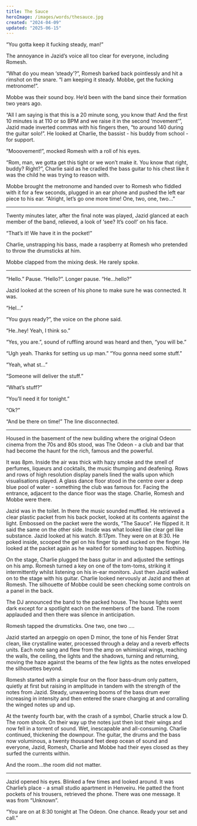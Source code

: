 ```yaml
---
title: The Sauce
heroImage: /images/words/thesauce.jpg
created: "2024-04-09"
updated: "2025-06-15"
---
```


“You gotta keep it fucking steady, man!”

The annoyance in Jazid’s voice all too clear for everyone, including Romesh.

“What do you mean ‘steady’?”, Romesh barked back pointlessly and hit a rimshot on the snare. “I am keeping it steady. Mobbe, get the fucking metronome!”.

Mobbe was their sound boy. He’d been with the band since their formation two years ago.

“All I am saying is that this is a 20 minute song, you know that! And the first 10 minutes is at 110 or so BPM and we raise it in the second ‘movement’”, Jazid made inverted commas with his fingers then, “to around 140 during the guitar solo!”. He looked at Charlie, the bassist - his buddy from school - for support.

“Mooovement!”, mocked Romesh with a roll of his eyes.

“Rom, man, we gotta get this tight or we won’t make it. You know that right, buddy? Right?”, Charlie said as he cradled the bass guitar to his chest like it was the child he was trying to reason with.

Mobbe brought the metronome and handed over to Romesh who fiddled with it for a few seconds, plugged in an ear phone and pushed the left ear piece to his ear. “Alright, let’s go one more time! One, two, one, two…”

---

Twenty minutes later, after the final note was played, Jazid glanced at each member of the band, relieved, a look of ‘see? It’s cool!’ on his face.

“That’s it! We have it in the pocket!”

Charlie, unstrapping his bass, made a raspberry at Romesh who pretended to throw the drumsticks at him.

Mobbe clapped from the mixing desk. He rarely spoke.

---

“Hello.” Pause. “Hello?”. Longer pause. “He…hello?”

Jazid looked at the screen of his phone to make sure he was connected. It was.

“Hel…”

“You guys ready?”, the voice on the phone said.

“He..hey! Yeah, I think so.”

“Yes, you are.”, sound of ruffling around was heard and then, “you will be.”

“Ugh yeah. Thanks for setting us up man.” “You gonna need some stuff.”

“Yeah, what st…”

“Someone will deliver the stuff.”

“What’s stuff?”

“You’ll need it for tonight.”

“Ok?”

“And be there on time!” The line disconnected.

---

Housed in the basement of the new building where the original Odeon cinema from the 70s and 80s stood, was The Odeon - a club and bar that had become the haunt for the rich, famous and the powerful.

It was 8pm. Inside the air was thick with hazy smoke and the smell of perfumes, liqueurs and cocktails, the music thumping and deafening. Rows and rows of high resolution display panels lined the walls upon which visualisations played. A glass dance floor stood in the centre over a deep blue pool of water - something the club was famous for. Facing the entrance, adjacent to the dance floor was the stage. Charlie, Romesh and Mobbe were there.

Jazid was in the toilet. In there the music sounded muffled. He retrieved a clear plastic packet from his back pocket, looked at its contents against the light. Embossed on the packet were the words, “The Sauce”. He flipped it. It said the same on the other side. Inside was what looked like clear gel like substance. Jazid looked at his watch. 8:17pm. They were on at 8:30. He poked inside, scooped the gel on his finger tip and sucked on the finger. He looked at the packet again as he waited for something to happen. Nothing.

On the stage, Charlie plugged the bass guitar in and adjusted the settings on his amp. Romesh turned a key on one of the tom-toms, striking it intermittently whilst listening on his in-ear monitors. Just then Jazid walked on to the stage with his guitar. Charlie looked nervously at Jazid and then at Romesh. The silhouette of Mobbe could be seen checking some controls on a panel in the back.

The DJ announced the band to the packed house. The house lights went dark except for a spotlight each on the members of the band. The room applauded and then there was silence in anticipation.

Romesh tapped the drumsticks. One two, one two ….

Jazid started an arpeggio on open D minor, the tone of his Fender Strat clean, like crystalline water, processed through a delay and a reverb effects units. Each note sang and flew from the amp on whimsical wings, reaching the walls, the ceiling, the lights and the shadows, turning and returning, moving the haze against the beams of the few lights as the notes enveloped the silhouettes beyond.

Romesh started with a simple four on the floor bass-drum only pattern, quietly at first but raising in amplitude in tandem with the strength of the notes from Jazid. Steady, unwavering booms of the bass drum ever increasing in intensity and then entered the snare charging at and corralling the winged notes up and up.

At the twenty fourth bar, with the crash of a symbol, Charlie struck a low D. The room shook. On their way up the notes just then lost their wings and now fell in a torrent of sound. Wet, inescapable and all-consuming. Charlie continued, thickening the downpour. The guitar, the drums and the bass now voluminous, a twenty thousand feet deep ocean of sound and everyone, Jazid, Romesh, Charlie and Mobbe had their eyes closed as they surfed the currents within.

And the room…the room did not matter.

---

Jazid opened his eyes. Blinked a few times and looked around. It was Charlie’s place - a small studio apartment in Henveiru. He patted the front pockets of his trousers, retrieved the phone. There was one message. It was from “Unknown”.

“You are on at 8:30 tonight at The Odeon. One chance. Ready your set and call.”
